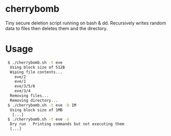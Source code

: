 # cherrybomb

Tiny secure deletion script running on bash & dd. Recursively writes random data to files then deletes them and the directory.

# Usage

```bash
 $ ./cherrybomb.sh -t eve
  Using block size of 512B
  Wiping file contents...
    eve/2
    eve/1
    eve/3/5/6
    eve/3/4
  Removing files...
  Removing directory...
 $ ./cherrybomb.sh -t eve -b 1M
  Using block size of 1MB
   [...]
 $ ./cherrybomb.sh -t eve -n
  Dry run - Printing commands but not executing them
  [...]
```

